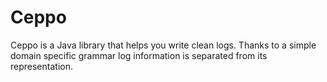 Ceppo
=====

Ceppo is a Java library that helps you write clean logs.
Thanks to a simple domain specific grammar log information is separated from its representation.
